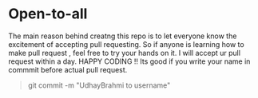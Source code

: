 # Open-to-all
The main reason behind creatng this repo is to let everyone know the excitement of accepting pull requesting.
So if anyone is learning how to make pull request , feel free to try your hands on it.
I will accept ur pull request within a day.
HAPPY CODING !!
Its good if you write your name in commmit before actual pull request.
> git commit -m "UdhayBrahmi to username"

